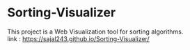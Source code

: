 # Sorting-Visualizer
This project is a Web Visualization tool for sorting algorithms.<br>
link : https://sajal243.github.io/Sorting-Visualizer/
